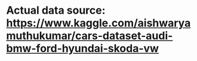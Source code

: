 # Actual data source: https://www.kaggle.com/aishwaryamuthukumar/cars-dataset-audi-bmw-ford-hyundai-skoda-vw
